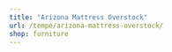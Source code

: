```yaml
---
title: "Arizona Mattress Overstock"
url: /tempe/arizona-mattress-overstock/
shop: furniture
---
```

